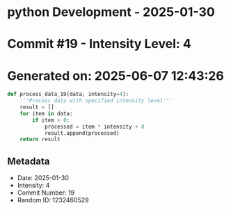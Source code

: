 ﻿# python Development - 2025-01-30
# Commit #19 - Intensity Level: 4
# Generated on: 2025-06-07 12:43:26
```python
def process_data_19(data, intensity=4):
    '''Process data with specified intensity level'''
    result = []
    for item in data:
        if item > 0:
            processed = item * intensity + 8
            result.append(processed)
    return result
```
## Metadata
- Date: 2025-01-30
- Intensity: 4
- Commit Number: 19
- Random ID: 1232460529
